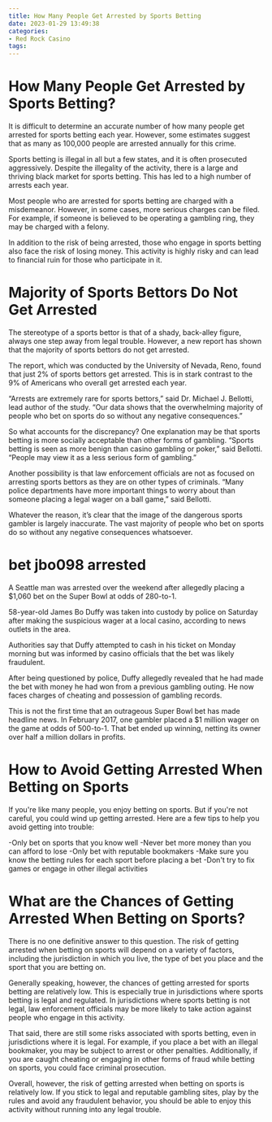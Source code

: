```yaml
---
title: How Many People Get Arrested by Sports Betting
date: 2023-01-29 13:49:38
categories:
- Red Rock Casino
tags:
---
```



#  How Many People Get Arrested by Sports Betting?

It is difficult to determine an accurate number of how many people get arrested for sports betting each year. However, some estimates suggest that as many as 100,000 people are arrested annually for this crime.

Sports betting is illegal in all but a few states, and it is often prosecuted aggressively. Despite the illegality of the activity, there is a large and thriving black market for sports betting. This has led to a high number of arrests each year.

Most people who are arrested for sports betting are charged with a misdemeanor. However, in some cases, more serious charges can be filed. For example, if someone is believed to be operating a gambling ring, they may be charged with a felony.

In addition to the risk of being arrested, those who engage in sports betting also face the risk of losing money. This activity is highly risky and can lead to financial ruin for those who participate in it.

#  Majority of Sports Bettors Do Not Get Arrested

The stereotype of a sports bettor is that of a shady, back-alley figure, always one step away from legal trouble. However, a new report has shown that the majority of sports bettors do not get arrested.

The report, which was conducted by the University of Nevada, Reno, found that just 2% of sports bettors get arrested. This is in stark contrast to the 9% of Americans who overall get arrested each year.

“Arrests are extremely rare for sports bettors,” said Dr. Michael J. Bellotti, lead author of the study. “Our data shows that the overwhelming majority of people who bet on sports do so without any negative consequences.”

So what accounts for the discrepancy? One explanation may be that sports betting is more socially acceptable than other forms of gambling. “Sports betting is seen as more benign than casino gambling or poker,” said Bellotti. “People may view it as a less serious form of gambling.”

Another possibility is that law enforcement officials are not as focused on arresting sports bettors as they are on other types of criminals. “Many police departments have more important things to worry about than someone placing a legal wager on a ball game,” said Bellotti.

Whatever the reason, it’s clear that the image of the dangerous sports gambler is largely inaccurate. The vast majority of people who bet on sports do so without any negative consequences whatsoever.

#  bet jbo098 arrested

A Seattle man was arrested over the weekend after allegedly placing a $1,060 bet on the Super Bowl at odds of 280-to-1.

58-year-old James Bo Duffy was taken into custody by police on Saturday after making the suspicious wager at a local casino, according to news outlets in the area.

Authorities say that Duffy attempted to cash in his ticket on Monday morning but was informed by casino officials that the bet was likely fraudulent.

After being questioned by police, Duffy allegedly revealed that he had made the bet with money he had won from a previous gambling outing. He now faces charges of cheating and possession of gambling records.

This is not the first time that an outrageous Super Bowl bet has made headline news. In February 2017, one gambler placed a $1 million wager on the game at odds of 500-to-1. That bet ended up winning, netting its owner over half a million dollars in profits.

#  How to Avoid Getting Arrested When Betting on Sports

If you're like many people, you enjoy betting on sports. But if you're not careful, you could wind up getting arrested. Here are a few tips to help you avoid getting into trouble:

-Only bet on sports that you know well
-Never bet more money than you can afford to lose
-Only bet with reputable bookmakers
-Make sure you know the betting rules for each sport before placing a bet
-Don't try to fix games or engage in other illegal activities

#  What are the Chances of Getting Arrested When Betting on Sports?

There is no one definitive answer to this question. The risk of getting arrested when betting on sports will depend on a variety of factors, including the jurisdiction in which you live, the type of bet you place and the sport that you are betting on.

Generally speaking, however, the chances of getting arrested for sports betting are relatively low. This is especially true in jurisdictions where sports betting is legal and regulated. In jurisdictions where sports betting is not legal, law enforcement officials may be more likely to take action against people who engage in this activity.

That said, there are still some risks associated with sports betting, even in jurisdictions where it is legal. For example, if you place a bet with an illegal bookmaker, you may be subject to arrest or other penalties. Additionally, if you are caught cheating or engaging in other forms of fraud while betting on sports, you could face criminal prosecution.

Overall, however, the risk of getting arrested when betting on sports is relatively low. If you stick to legal and reputable gambling sites, play by the rules and avoid any fraudulent behavior, you should be able to enjoy this activity without running into any legal trouble.